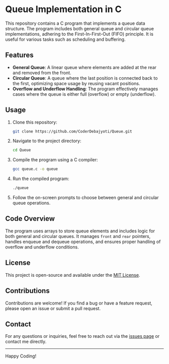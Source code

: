 # Queue Implementation in C

This repository contains a C program that implements a queue data structure. The program includes both general queue and circular queue implementations, adhering to the First-In-First-Out (FIFO) principle. It is useful for various tasks such as scheduling and buffering.

## Features

- **General Queue**: A linear queue where elements are added at the rear and removed from the front.
- **Circular Queue**: A queue where the last position is connected back to the first, optimizing space usage by reusing vacant positions.
- **Overflow and Underflow Handling**: The program effectively manages cases where the queue is either full (overflow) or empty (underflow).

## Usage

1. Clone this repository:

   ```bash
   git clone https://github.com/CoderDebajyoti/Queue.git
   ```

2. Navigate to the project directory:

   ```bash
   cd Queue
   ```

3. Compile the program using a C compiler:

   ```bash
   gcc queue.c -o queue
   ```

4. Run the compiled program:

   ```bash
   ./queue
   ```

5. Follow the on-screen prompts to choose between general and circular queue operations.

## Code Overview

The program uses arrays to store queue elements and includes logic for both general and circular queues. It manages `front` and `rear` pointers, handles enqueue and dequeue operations, and ensures proper handling of overflow and underflow conditions.

## License

This project is open-source and available under the [MIT License](LICENSE).

## Contributions

Contributions are welcome! If you find a bug or have a feature request, please open an issue or submit a pull request.

## Contact

For any questions or inquiries, feel free to reach out via the [issues page](https://github.com/CoderDebajyoti/Queue/issues) or contact me directly.

---

Happy Coding!
